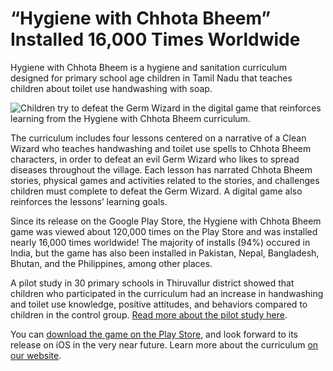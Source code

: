 # “Hygiene with Chhota Bheem” Installed 16,000 Times Worldwide

Hygiene with Chhota Bheem is a hygiene and sanitation curriculum designed for primary school age children in Tamil Nadu that teaches children about toilet use handwashing with soap.

![Children try to defeat the Germ Wizard in the digital game that reinforces learning from the Hygiene with Chhota Bheem curriculum.](https://res.cloudinary.com/engagement-lab-home/image/upload/v1/homepage-2.0/news/medium/1_ZKHtw--13S1I0Msl9dFROw.png)

The curriculum includes four lessons centered on a narrative of a Clean Wizard who teaches handwashing and toilet use spells to Chhota Bheem characters, in order to defeat an evil Germ Wizard who likes to spread diseases throughout the village. Each lesson has narrated Chhota Bheem stories, physical games and activities related to the stories, and challenges children must complete to defeat the Germ Wizard. A digital game also reinforces the lessons’ learning goals.

Since its release on the Google Play Store, the Hygiene with Chhota Bheem game was viewed about 120,000 times on the Play Store and was installed nearly 16,000 times worldwide! The majority of installs (94%) occured in India, but the game has also been installed in Pakistan, Nepal, Bangladesh, Bhutan, and the Philippines, among other places.

A pilot study in 30 primary schools in Thiruvallur district showed that children who participated in the curriculum had an increase in handwashing and toilet use knowledge, positive attitudes, and behaviors compared to children in the control group. [Read more about the pilot study here](https://medium.com/engagement-lab-emerson-college/hygiene-with-chhota-bheem-a-playful-curriculum-increases-handwashing-and-sanitation-knowledge-a7e3b0248005).

You can [download the game on the Play Store](https://play.google.com/store/apps/details?id=edu.engagementlab.chhotabheem&hl=en_US), and look forward to its release on iOS in the very near future. Learn more about the curriculum [on our website](https://elab.emerson.edu/projects/hygiene-with-chhota-bheem).
